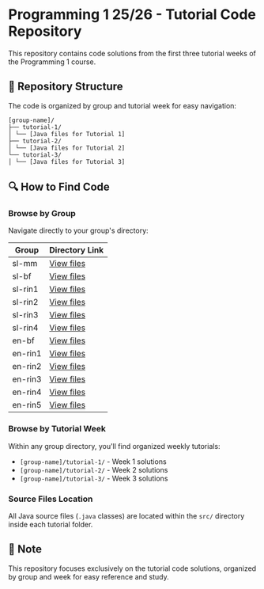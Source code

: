# Programming 1 25/26 - Tutorial Code Repository

This repository contains code solutions from the first three tutorial weeks of the Programming 1 course.

## 📁 Repository Structure

The code is organized by group and tutorial week for easy navigation:

```
[group-name]/
├── tutorial-1/
│ └── [Java files for Tutorial 1]
├── tutorial-2/
│ └── [Java files for Tutorial 2]
└── tutorial-3/
│ └── [Java files for Tutorial 3]
```


## 🔍 How to Find Code

### Browse by Group
Navigate directly to your group's directory:

| Group | Directory Link |
|-------|----------------|
| sl-mm | [View files](./sl-mm) |
| sl-bf | [View files](./sl-bf) |
| sl-rin1 | [View files](./sl-rin1) |
| sl-rin2 | [View files](./sl-rin2) |
| sl-rin3 | [View files](./sl-rin3) |
| sl-rin4 | [View files](./sl-rin4) |
| en-bf | [View files](./en-bf) |
| en-rin1 | [View files](./en-rin1) |
| en-rin2 | [View files](./en-rin2) |
| en-rin3 | [View files](./en-rin3) |
| en-rin4 | [View files](./en-rin4) |
| en-rin5 | [View files](./en-rin5) |

### Browse by Tutorial Week
Within any group directory, you'll find organized weekly tutorials:
- `[group-name]/tutorial-1/` - Week 1 solutions
- `[group-name]/tutorial-2/` - Week 2 solutions  
- `[group-name]/tutorial-3/` - Week 3 solutions

### Source Files Location
All Java source files (`.java` classes) are located within the `src/` directory inside each tutorial folder.

## 📝 Note

This repository focuses exclusively on the tutorial code solutions, organized by group and week for easy reference and study.
